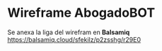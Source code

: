 # Wireframe AbogadoBOT

Se anexa la liga del wirefram en **Balsamiq**
https://balsamiq.cloud/sfekilz/p2zsshg/r29E0
